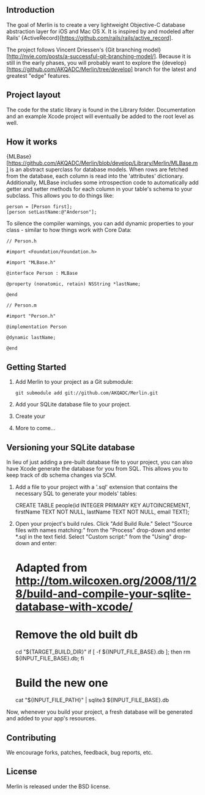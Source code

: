 ## Introduction

The goal of Merlin is to create a very lightweight Objective-C database abstraction layer for iOS and Mac OS X. It is inspired by and modeled after Rails' {ActiveRecord}[https://github.com/rails/rails/active_record].

The project follows Vincent Driessen's {Git branching model}[http://nvie.com/posts/a-successful-git-branching-model/]. Because it is still in the early phases, you will probably want to explore the {develop}[https://github.com/AKQADC/Merlin/tree/develop] branch for the latest and greatest "edge" features.

## Project layout

The code for the static library is found in the Library folder. Documentation and an example Xcode project will eventually be added to the root level as well.

## How it works

{MLBase}[https://github.com/AKQADC/Merlin/blob/develop/Library/Merlin/MLBase.m] is an abstract superclass for database models. When rows are fetched from the database, each column is read into the 'attributes' dictionary. Additionally, MLBase includes some introspection code to automatically add getter and setter methods for each column in your table's schema to your subclass. This allows you to do things like:

    person = [Person first];
    [person setLastName:@"Anderson"];

To silence the compiler warnings, you can add dynamic properties to your class - similar to how things work with Core Data:

    // Person.h
    
    #import <Foundation/Foundation.h>
    
    #import "MLBase.h"
    
    @interface Person : MLBase
    
    @property (nonatomic, retain) NSString *lastName;
    
    @end

    // Person.m
    
    #import "Person.h"
    
    @implementation Person
    
    @dynamic lastName;
    
    @end

## Getting Started

1. Add Merlin to your project as a Git submodule:

    `git submodule add git://github.com/AKQADC/Merlin.git`

1. Add your SQLite database file to your project.
1. Create your 
1. More to come...

## Versioning your SQLite database

In lieu of just adding a pre-built database file to your project, you can also have Xcode generate the database for you from SQL. This allows you to keep track of db schema changes via SCM.

1. Add a file to your project with a '.sql' extension that contains the necessary SQL to generate your models' tables:

    CREATE TABLE people(id INTEGER PRIMARY KEY AUTOINCREMENT, firstName TEXT NOT NULL, lastName TEXT NOT NULL, email TEXT);

1. Open your project's build rules. Click "Add Build Rule." Select "Source files with names matching:" from the "Process" drop-down and enter *.sql in the text field. Select "Custom script:" from the "Using" drop-down and enter:

    # Adapted from http://tom.wilcoxen.org/2008/11/28/build-and-compile-your-sqlite-database-with-xcode/
    # Remove the old built db
    cd "${TARGET_BUILD_DIR}"
    if [ -f ${INPUT_FILE_BASE}.db ];
    then
    rm ${INPUT_FILE_BASE}.db;
    fi
    
    # Build the new one
    cat "${INPUT_FILE_PATH}" | sqlite3 ${INPUT_FILE_BASE}.db

Now, whenever you build your project, a fresh database will be generated and added to your app's resources.

## Contributing

We encourage forks, patches, feedback, bug reports, etc.

## License

Merlin is released under the BSD license.
